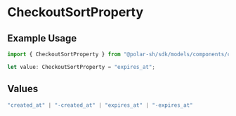 # CheckoutSortProperty

## Example Usage

```typescript
import { CheckoutSortProperty } from "@polar-sh/sdk/models/components/checkoutsortproperty.js";

let value: CheckoutSortProperty = "expires_at";
```

## Values

```typescript
"created_at" | "-created_at" | "expires_at" | "-expires_at"
```